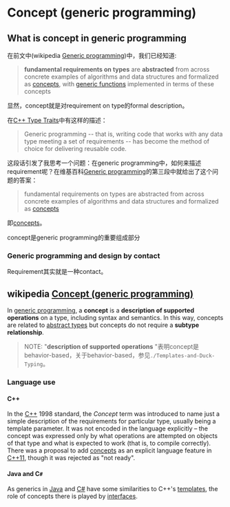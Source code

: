 # Concept (generic programming)



## What is concept in generic programming

在前文中(wikipedia [Generic programming](https://en.wikipedia.org/wiki/Generic_programming))中，我们已经知道:

> **fundamental requirements on types** are **abstracted** from across concrete examples of algorithms and data structures and formalized as [concepts](https://en.wikipedia.org/wiki/Concept_(generic_programming)), with [generic functions](https://en.wikipedia.org/wiki/Generic_function) implemented in terms of these concepts

显然，concept就是对requirement on type的formal description。



在[C++ Type Traits](https://www.drdobbs.com/cpp/c-type-traits/184404270)中有这样的描述：

> Generic programming -- that is, writing code that works with any data type meeting a set of requirements -- has become the method of choice for delivering reusable code. 

这段话引发了我思考一个问题：在generic programming中，如何来描述requirement呢？在维基百科[Generic programming](https://en.wikipedia.org/wiki/Generic_programming)的第三段中就给出了这个问题的答案：

> fundamental requirements on types are abstracted from across concrete examples of algorithms and data structures and formalized as [concepts](https://en.wikipedia.org/wiki/Concept_(generic_programming))

即[concepts](https://en.wikipedia.org/wiki/Concept_(generic_programming))。

concept是generic programming的重要组成部分

### Generic programming and design by contact

Requirement其实就是一种contact。



## wikipedia [Concept (generic programming)](https://en.wikipedia.org/wiki/Concept_(generic_programming))

In [generic programming](https://en.wikipedia.org/wiki/Generic_programming), a **concept** is a **description of supported operations** on a type, including syntax and semantics. In this way, concepts are related to [abstract types](https://en.wikipedia.org/wiki/Abstract_type) but concepts do not require a **subtype relationship**.

> NOTE: "**description of supported operations** "表明concept是behavior-based，关于behavior-based，参见`./Templates-and-Duck-Typing`。

### Language use

#### C++

In the [C++](https://en.wikipedia.org/wiki/C%2B%2B) 1998 standard, the *Concept* term was introduced to name just a simple description of the requirements for particular type, usually being a template parameter. It was not encoded in the language explicitly – the concept was expressed only by what operations are attempted on objects of that type and what is expected to work (that is, to compile correctly). There was a proposal to add [concepts](https://en.wikipedia.org/wiki/Concepts_(C%2B%2B)) as an explicit language feature in [C++11](https://en.wikipedia.org/wiki/C%2B%2B11), though it was rejected as "not ready".

#### Java and C`#`

As generics in [Java](https://en.wikipedia.org/wiki/Java_(programming_language)) and [C#](https://en.wikipedia.org/wiki/C_Sharp_(programming_language)) have some similarities to C++'s [templates](https://en.wikipedia.org/wiki/Template_(C%2B%2B)), the role of concepts there is played by [interfaces](https://en.wikipedia.org/wiki/Protocol_(object-oriented_programming)).